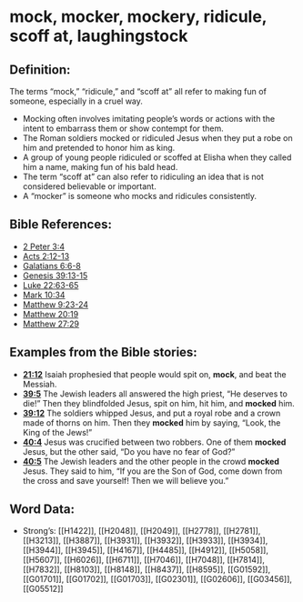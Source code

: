 # mock, mocker, mockery, ridicule, scoff at, laughingstock

## Definition:

The terms “mock,” “ridicule,” and “scoff at” all refer to making fun of someone, especially in a cruel way.

* Mocking often involves imitating people’s words or actions with the intent to embarrass them or show contempt for them.
* The Roman soldiers mocked or ridiculed Jesus when they put a robe on him and pretended to honor him as king.
* A group of young people ridiculed or scoffed at Elisha when they called him a name, making fun of his bald head.
* The term “scoff at” can also refer to ridiculing an idea that is not considered believable or important.
* A “mocker” is someone who mocks and ridicules consistently.

## Bible References:

* [2 Peter 3:4](rc://en/tn/help/2pe/03/04)
* [Acts 2:12-13](rc://en/tn/help/act/02/12)
* [Galatians 6:6-8](rc://en/tn/help/gal/06/06)
* [Genesis 39:13-15](rc://en/tn/help/gen/39/13)
* [Luke 22:63-65](rc://en/tn/help/luk/22/63)
* [Mark 10:34](rc://en/tn/help/mrk/10/34)
* [Matthew 9:23-24](rc://en/tn/help/mat/09/23)
* [Matthew 20:19](rc://en/tn/help/mat/20/19)
* [Matthew 27:29](rc://en/tn/help/mat/27/29)

## Examples from the Bible stories:

* __[21:12](rc://en/tn/help/obs/21/12)__ Isaiah prophesied that people would spit on, __mock__, and beat the Messiah.
* __[39:5](rc://en/tn/help/obs/39/05)__ The Jewish leaders all answered the high priest, “He deserves to die!” Then they blindfolded Jesus, spit on him, hit him, and __mocked__ him.
* __[39:12](rc://en/tn/help/obs/39/12)__ The soldiers whipped Jesus, and put a royal robe and a crown made of thorns on him. Then they __mocked__ him by saying, “Look, the King of the Jews!”
* __[40:4](rc://en/tn/help/obs/40/04)__ Jesus was crucified between two robbers. One of them __mocked__ Jesus, but the other said, “Do you have no fear of God?”
* __[40:5](rc://en/tn/help/obs/40/05)__ The Jewish leaders and the other people in the crowd __mocked__ Jesus. They said to him, “If you are the Son of God, come down from the cross and save yourself! Then we will believe you.”

## Word Data:

* Strong’s: [[H1422]], [[H2048]], [[H2049]], [[H2778]], [[H2781]], [[H3213]], [[H3887]], [[H3931]], [[H3932]], [[H3933]], [[H3934]], [[H3944]], [[H3945]], [[H4167]], [[H4485]], [[H4912]], [[H5058]], [[H5607]], [[H6026]], [[H6711]], [[H7046]], [[H7048]], [[H7814]], [[H7832]], [[H8103]], [[H8148]], [[H8437]], [[H8595]], [[G01592]], [[G01701]], [[G01702]], [[G01703]], [[G02301]], [[G02606]], [[G03456]], [[G05512]]
